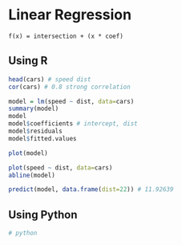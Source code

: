 # Linear Regression

`f(x) = intersection + (x * coef)`

## Using R

```R
head(cars) # speed dist
cor(cars) # 0.8 strong correlation

model = lm(speed ~ dist, data=cars)
summary(model)
model
model$coefficients # intercept, dist
model$residuals
model$fitted.values

plot(model)

plot(speed ~ dist, data=cars)
abline(model)

predict(model, data.frame(dist=22)) # 11.92639 

```

## Using Python

```python
# python
```
